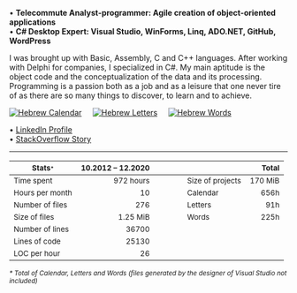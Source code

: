 • **Telecommute Analyst-programmer: Agile creation of object-oriented applications<br>**
• **C# Desktop Expert: Visual Studio, WinForms, Linq, ADO.NET, GitHub, WordPress**

I was brought up with Basic, Assembly, C and C++ languages. After working with Delphi for companies, I specialized in C#. My main aptitude is the object code and the conceptualization of the data and its processing. Programming is a passion both as a job and as a leisure that one never tire of as there are so many things to discover, to learn and to achieve.

[![Hebrew Calendar](https://i2.wp.com/www.ordisoftware.com/uploads/2019/10/hebrew-calendar-viewmonth-fr-1.png?resize=175%2C120&ssl=1 "Hebrew Calendar")](https://github.com/Ordisoftware/Hebrew-Calendar)&nbsp;&nbsp;&nbsp;&nbsp;&nbsp;[![Hebrew Letters](https://i2.wp.com/www.ordisoftware.com/uploads/2019/09/hebrew-letters-analyse-fr.png?resize=114%2C120&ssl=1 "Hebrew Letters")](https://github.com/Ordisoftware/Hebrew-Letters)&nbsp;&nbsp;&nbsp;&nbsp;&nbsp;[![Hebrew Words](https://i1.wp.com/www.ordisoftware.com/uploads/2019/09/hebrew-words-verses-fr.png?resize=155%2C120&ssl=1 "Hebrew Words")](https://github.com/Ordisoftware/Hebrew-Words)

• [LinkedIn Profile](https://linkedin.com/in/ordisoftware)<br>
• [StackOverflow Story](https://stackoverflow.com/users/story/12031933)<br>

-----

|<sub>Stats<sub><sup>*</sup></sub></sub>|<sub>10.2012 – 12.2020</sub>|<sub></sub>|<sub></sub>|<sub>Total</sub>|
|-|-:|-|-|-:|
|<sub>Time spent</sub>|<sub>972 hours</sub>|<sub></sub>|<sub>Size of projects</sub>|<sub>170 MiB</sub>|
|<sub>Hours per month</sub>|<sub>10</sub>|<sub></sub>|<sub>Calendar</sub>|<sub>656h</sub>|
|<sub>Number of files</sub>|<sub>276</sub>|<sub></sub>|<sub>Letters</sub>|<sub>91h</sub>|
|<sub>Size of files</sub>|<sub>1.25 MiB</sub>|<sub></sub>|<sub>Words</sub>|<sub>225h</sub>|
|<sub>Number of lines</sub>|<sub>36700</sub>|<sub></sub>|<sub></sub>|<sub></sub>|
|<sub>Lines of code</sub>|<sub>25130</sub>|<sub></sub>|<sub></sub>|<sub></sub>|
|<sub>LOC per hour</sub>|<sub>26</sub>|<sub>&nbsp;&nbsp;&nbsp;&nbsp;&nbsp;&nbsp;&nbsp;&nbsp;&nbsp;&nbsp;</sub>|<sub></sub>|<sub></sub>|

<sub><i>* Total of Calendar, Letters and Words (files generated by the designer of Visual Studio not included)</i></sub>

